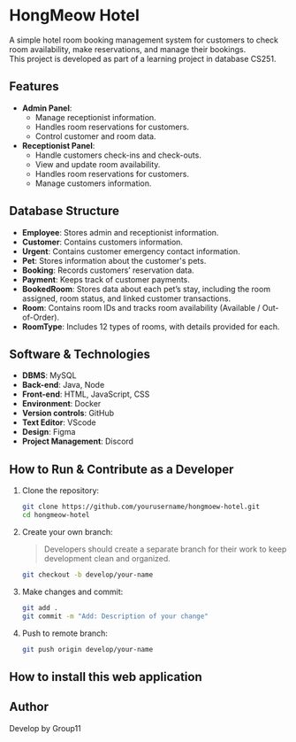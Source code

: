 # HongMeow Hotel 

A simple hotel room booking management system for customers to check room availability, make reservations, and manage their bookings.  
This project is developed as part of a learning project in database CS251.

## Features

* **Admin Panel**:
    * Manage receptionist information.
    * Handles room reservations for customers.
    * Control customer and room data.
* **Receptionist Panel**:
    * Handle customers check-ins and check-outs.
    * View and update room availability.
    * Handles room reservations for customers.
    * Manage customers information.

## Database Structure
* **Employee**: Stores admin and receptionist information.
* **Customer**: Contains customers information.
* **Urgent**: Contains customer emergency contact information.
* **Pet**: Stores information about the customer's pets.
* **Booking**: Records customers’ reservation data.
* **Payment**: Keeps track of customer payments.
* **BookedRoom**: Stores data about each pet’s stay, including the room assigned, room status, and linked customer transactions.
* **Room**: Contains room IDs and tracks room availability (Available / Out-of-Order).
* **RoomType**: Includes 12 types of rooms, with details provided for each.

## Software & Technologies
* **DBMS**: MySQL 
* **Back-end**: Java, Node 
* **Front-end**: HTML, JavaScript, CSS 
* **Environment**: Docker 
* **Version controls**: GitHub 
* **Text Editor**: VScode 
* **Design**: Figma 
* **Project Management**: Discord 

## How to Run  & Contribute as a Developer
1. Clone the repository:
   ```bash
   git clone https://github.com/yourusername/hongmoew-hotel.git
   cd hongmeow-hotel
   
2. Create your own branch:
    > Developers should create a separate branch for their work to keep development clean and organized.
    ```bash
    git checkout -b develop/your-name
    
3. Make changes and commit:
    ```bash
    git add .
    git commit -m "Add: Description of your change"
    
4. Push to remote branch:
    ```bash
    git push origin develop/your-name
    

## How to install this web application

## Author
Develop by Group11

